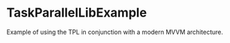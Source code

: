 TaskParallelLibExample
======================

Example of using the TPL in conjunction with a modern MVVM architecture.
